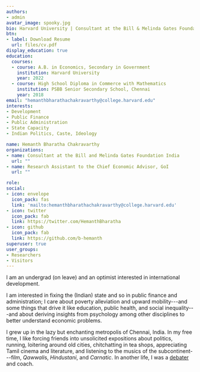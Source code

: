 ```yaml
---
authors:
- admin
avatar_image: spooky.jpg
bio: Harvard University | Consultant at the Bill & Melinda Gates Foundation India
btn:
- label: Download Resume
  url: files/cv.pdf
display_education: true
education:
  courses:
  - course: A.B. in Economics, Secondary in Government
    institution: Harvard University 
    year: 2022
  - course: High School Diploma in Commerce with Mathematics
    institution: PSBB Senior Secondary School, Chennai
    year: 2018
email: "hemanthbharathachakravarthy@college.harvard.edu"
interests:
- Development
- Public Finance
- Public Administration
- State Capacity
- Indian Politics, Caste, Ideology 

name: Hemanth Bharatha Chakravarthy
organizations:
- name: Consultant at the Bill and Melinda Gates Foundation India
  url: ""
- name: Research Assistant to the Chief Economic Advisor, GoI
  url: ""

role: 
social:
- icon: envelope
  icon_pack: fas
  link: 'mailto:hemanthbharathachakravarthy@college.harvard.edu'
- icon: twitter
  icon_pack: fab
  link: https://twitter.com/HemanthBharatha
- icon: github
  icon_pack: fab
  link: https://github.com/b-hemanth
superuser: true
user_groups:
- Researchers
- Visitors
---
```


I am an undergrad (on leave) and an optimist interested in international development. 

I am interested in fixing the (Indian) state and so in public finance and administration; I care about poverty alleviation and upward mobility---and some things that drive it like education, public health, and social inequality---and about deriving insights from psychology among other disciplines to better understand economic problems.

I grew up in the lazy but enchanting metropolis of Chennai, India. In my free time, I like forcing friends into unsolicited expositions about politics, running, loitering around old cities, chitchatting in tea shops, appreciating Tamil cinema and literature, and listening to the musics of the subcontinent---film, *Qawwali*s, *Hindustani*, and *Carnatic*. In another life, I was a [debater](https://www.edexlive.com/news/2018/aug/02/meet-indias-youngest-debate-guns-who-matched-wits-with-the-best-in-the-world-3562.html) and coach.
